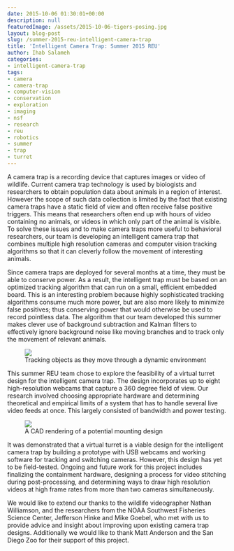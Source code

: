 ```yaml
---
date: 2015-10-06 01:30:01+00:00
description: null
featuredImage: /assets/2015-10-06-tigers-posing.jpg
layout: blog-post
slug: /summer-2015-reu-intelligent-camera-trap
title: 'Intelligent Camera Trap: Summer 2015 REU'
author: Ihab Salameh
categories:
- intelligent-camera-trap
tags:
- camera
- camera-trap
- computer-vision
- conservation
- exploration
- imaging
- nsf
- research
- reu
- robotics
- summer
- trap
- turret
---
```

A camera trap is a recording device that captures images or video of wildlife. Current camera trap technology is used by biologists and researchers to obtain population data about animals in a region of interest. However the scope of such data collection is limited by the fact that existing camera traps have a static field of view and often receive false positive triggers. This means that researchers often end up with hours of video containing no animals, or videos in which only part of the animal is visible. To solve these issues and to make camera traps more useful to behavioral researchers, our team is developing an intelligent camera trap that combines multiple high resolution cameras and computer vision tracking algorithms so that it can cleverly follow the movement of interesting animals.

Since camera traps are deployed for several months at a time, they must be able to conserve power. As a result, the intelligent trap must be based on an optimized tracking algorithm that can run on a small, efficient embedded board. This is an interesting problem because highly sophisticated tracking algorithms consume much more power, but are also more likely to minimize false positives; thus conserving power that would otherwise be used to record pointless data. The algorithm that our team developed this summer makes clever use of background subtraction and Kalman filters to effectively ignore background noise like moving branches and to track only the movement of relevant animals.

<figure>
<a href="{{'/assets/2015-10-06-cameratrap-tracking.png' | absolute_url}}"><img src="{{'/assets/2015-10-06-cameratrap-tracking.png' | resize: '300x278'}}"></a>
<figcaption>Tracking objects as they move through a dynamic environment</figcaption>
</figure>

This summer REU team chose to explore the feasibility of a virtual turret design for the intelligent camera trap. The design incorporates up to eight high-resolution webcams that capture a 360 degree field of view. Our research involved choosing appropriate hardware and determining theoretical and empirical limits of a system that has to handle several live video feeds at once. This largely consisted of bandwidth and power testing.

<figure>
<a href="{{'/assets/2015-10-06-cameratrap-prototype.png' | absolute_url}}"><img src="{{'/assets/2015-10-06-cameratrap-prototype.png' | resize: '300x278'}}"></a>
<figcaption>A CAD rendering of a potential mounting design</figcaption>
</figure>

It was demonstrated that a virtual turret is a viable design for the intelligent camera trap by building a prototype with USB webcams and working software for tracking and switching cameras. However, this design has yet to be field-tested. Ongoing and future work for this project includes finalizing the containment hardware, designing a process for video stitching during post-processing, and determining ways to draw high resolution videos at high frame rates from more than two cameras simultaneously.

We would like to extend our thanks to the wildlife videographer Nathan Williamson, and the researchers from the NOAA Southwest Fisheries Science Center, Jefferson Hinke and Mike Goebel, who met with us to provide advice and insight about improving upon existing camera trap designs. Additionally we would like to thank Matt Anderson and the San Diego Zoo for their support of this project.
